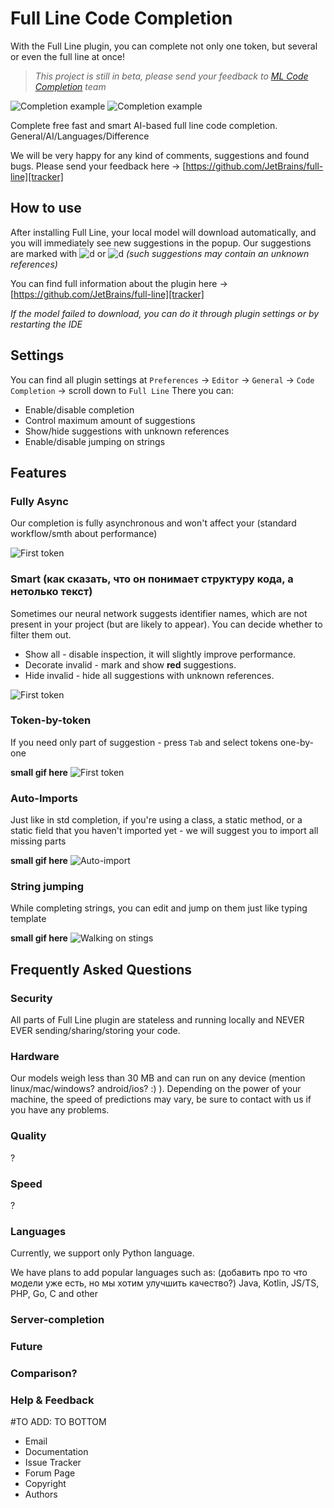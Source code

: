 [gif-before]: https://raw.githubusercontent.com/BarracudaPff/GitHub-Static/master/ezgif.com-gif-maker.gif
[gif-after]: https://raw.githubusercontent.com/BarracudaPff/GitHub-Static/master/ezgif.com-gif-maker.gif

[gif-async]: todo
[gif-red-code]: todo
[gif-first-token]: https://github.com/BarracudaPff/GitHub-Static/raw/master/first-token.gif
[gif-auto-import]: https://github.com/BarracudaPff/GitHub-Static/raw/master/auto-imports.gif
[gif-walking-strings]: https://github.com/BarracudaPff/GitHub-Static/raw/master/template-like%20walking.gif

[tracker]: https://raw.githubusercontent.com/BarracudaPff/GitHub-Static/master/ezgif.com-gif-maker.gif

[//]: # (Vars)

# Full Line Code Completion
With the Full Line plugin, you can complete not only one token, but several or even the full line at once!
> *This project is still in beta, please send your feedback to [ML Code Completion][tracker] team*

![Completion example][gif-before] ![Completion example][gif-before]

[//]: # (Full Info)

Complete free fast and smart AI-based full line code completion.
General/AI/Languages/Difference

We will be very happy for any kind of comments, suggestions and found bugs. Please send your feedback here -> [https://github.com/JetBrains/full-line][tracker]

## How to use

After installing Full Line, your local model will download automatically, and you will immediately see new suggestions in the popup.
Our suggestions are marked with ![d](./redCode.svg) or ![d](./redCode.svg) *(such suggestions may contain an unknown references)*

You can find full information about the plugin here -> [https://github.com/JetBrains/full-line][tracker]

*If the model failed to download, you can do it through plugin settings or by restarting the IDE*

## Settings
You can find all plugin settings at `Preferences` -> `Editor` -> `General` -> `Code Completion` -> scroll down to `Full Line`
There you can:
- Enable/disable completion
- Control maximum amount of suggestions
- Show/hide suggestions with unknown references
- Enable/disable jumping on strings

## Features

### Fully Async
Our completion is fully asynchronous and won't affect your (standard workflow/smth about performance)

![First token][gif-async]
### Smart (как сказать, что он понимает структуру кода, а нетолько текст)
Sometimes our neural network suggests identifier names, which are not present in your project (but are likely to appear). 
You can decide whether to filter them out.
- Show all - disable inspection, it will slightly improve performance.
- Decorate invalid - mark and show **red** suggestions.
- Hide invalid - hide all suggestions with unknown references.

![First token][gif-red-code]
### Token-by-token
If you need only part of suggestion - press `Tab` and select tokens one-by-one


**small gif here**
![First token][gif-first-token]
### Auto-Imports
Just like in std completion, if you're using a class, a static method, or a static field that you haven't imported yet - we will suggest you to import all missing parts

**small gif here**
![Auto-import][gif-auto-import]
### String jumping
While completing strings, you can edit and jump on them just like typing template

**small gif here**
![Walking on stings][gif-walking-strings]

## Frequently Asked Questions

### Security
All parts of Full Line plugin are stateless and running locally and NEVER EVER sending/sharing/storing your code.

### Hardware
Our models weigh less than 30 MB and can run on any device (mention linux/mac/windows? android/ios? :) ).
Depending on the power of your machine, the speed of predictions may vary, be sure to contact with us if you have any problems.

### Quality
?
### Speed
?
### Languages
Currently, we support only Python language.

We have plans to add popular languages such as: (добавить про то  что модели уже есть, но мы хотим улучшить качество?)
Java, Kotlin, JS/TS, PHP, Go, C and other

### Server-completion

### Future

### Comparison?

### Help & Feedback


#TO ADD: TO BOTTOM
- Email
- Documentation
- Issue Tracker
- Forum Page
- Copyright
- Authors
